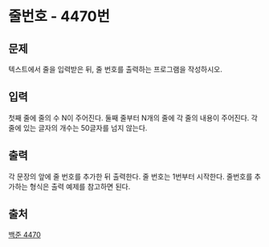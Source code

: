 <h1>줄번호 - 4470번</h1>

<h2>문제</h2>




텍스트에서 줄을 입력받은 뒤, 줄 번호를 출력하는 프로그램을 작성하시오.

<h2>입력</h2>




첫째 줄에 줄의 수 N이 주어진다. 둘째 줄부터 N개의 줄에 각 줄의 내용이 주어진다. 각 줄에 있는 글자의 개수는 50글자를 넘지 않는다.

<h2>출력</h2>



각 문장의 앞에 줄 번호를 추가한 뒤 출력한다. 줄 번호는 1번부터 시작한다. 줄번호를 추가하는 형식은 출력 예제를 참고하면 된다.

<h2>출처</h2>

[백준 4470](https://www.acmicpc.net/problem/4470)